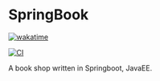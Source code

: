 # SpringBook

[![wakatime](https://wakatime.com/badge/user/6432fad2-333c-4348-a32d-033b64e56426/project/3db50bb4-873b-4823-bad8-2e2236843745.svg)](https://wakatime.com/badge/user/6432fad2-333c-4348-a32d-033b64e56426/project/3db50bb4-873b-4823-bad8-2e2236843745)

[![CI](https://github.com/Evyde/HW.JLU.SpringBook/actions/workflows/CI.yml/badge.svg)](https://github.com/Evyde/HW.JLU.SpringBook/actions/workflows/CI.yml)

A book shop written in Springboot, JavaEE.
